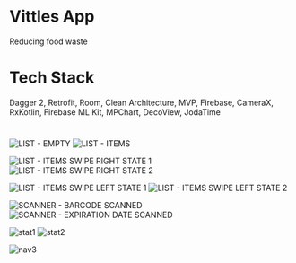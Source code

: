 # Vittles App
Reducing food waste

# Tech Stack 
Dagger 2, Retrofit, Room, Clean Architecture, MVP, Firebase, CameraX,  RxKotlin, Firebase ML Kit, MPChart, DecoView, JodaTime

#

![LIST - EMPTY](https://user-images.githubusercontent.com/32542424/120467979-02db2780-c3a1-11eb-918b-8f98fee126d9.jpg) ![LIST - ITEMS](https://user-images.githubusercontent.com/32542424/120468421-7f6e0600-c3a1-11eb-92af-1e7db13ee068.jpg)

![LIST - ITEMS SWIPE RIGHT STATE 1](https://user-images.githubusercontent.com/32542424/120468084-23a37d00-c3a1-11eb-8795-eaaea21d3c17.jpg) ![LIST - ITEMS SWIPE RIGHT STATE 2](https://user-images.githubusercontent.com/32542424/120468322-5d748380-c3a1-11eb-96d3-060bd277b73c.jpg)



![LIST - ITEMS SWIPE LEFT STATE 1](https://user-images.githubusercontent.com/32542424/120468000-08387200-c3a1-11eb-9afa-af1d21ae2d25.jpg) ![LIST - ITEMS SWIPE LEFT STATE 2](https://user-images.githubusercontent.com/32542424/120468131-2d2ce500-c3a1-11eb-8a91-f55d56dbd606.jpg)

![SCANNER - BARCODE SCANNED](https://user-images.githubusercontent.com/32542424/120468768-de337f80-c3a1-11eb-9c86-403cfae14403.jpg)
![SCANNER - EXPIRATION DATE SCANNED](https://user-images.githubusercontent.com/32542424/120468775-dffd4300-c3a1-11eb-9047-403f2c27d594.jpg)

![stat1](https://user-images.githubusercontent.com/32542424/120468982-18048600-c3a2-11eb-8af2-9fc609988ba1.jpg) ![stat2](https://user-images.githubusercontent.com/32542424/120469085-366a8180-c3a2-11eb-8558-cda7fd061144.jpg)

![nav3](https://user-images.githubusercontent.com/32542424/120471081-8fd3b000-c3a4-11eb-9508-f2b5687d3005.png)

